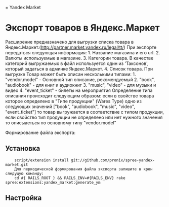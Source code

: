 = Yandex Market

Экспорт товаров в Яндекс.Маркет
==============================
Расширение предназначено для выгрузки списка товара в Яндекс.Маркет.(http://partner.market.yandex.ru/legal/tt/)
При экспорте передаться следующая информация:
    1. Название магазина и его url. 
    2. Валюты используемые в магазине.
    3. Категории товара.
       В качестве категорий выгружаемых в файл используется один из 'Таксонов', который задаться в админке Яндекс.Маркет.
    4. Список товара. 
       При выгрузке Товар может быть описан несколькими типами:
       1. "vendor.model"      - Основной тип описание, рекомендуемый
       2. "book", "audiobook" - для книг и аудиокниг
       3. "music", "video"    - для музыки и видео
       4. "event_ticket"      - билеты на мероприятия
       Определение типа описания происходит следующим образом: если в  свойстве товара которое определено в "Типе продукции" (Wares Type) одно из следующих значений  ["book", "audiobook", "music", "video", "event_ticket"] то товар выгружается в соответствие с типом продукции, если свойство тип продукции не определено или нет нужного значения то описыаеться по основному типу "vendor.model" 
       

Формирование файла экспорта:



Установка
---------
        script/extension install git://github.com/pronix/spree-yandex-market.git
        Для периодической формирования файла экспорта запишите в крон следущую команду:
        cd #{ RAILS_ROOT } && RAILS_ENV=#{RAILS_ENV} rake spree:extensions:yandex_market:generate_ym 


Настройка
--------